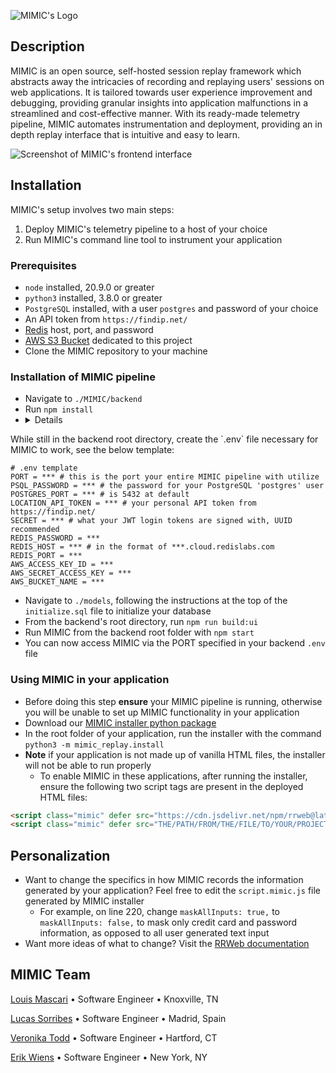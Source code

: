![MIMIC's Logo](https://drive.google.com/uc?export=download&id=1T-yxxqTpc6nv7nydOF5TJ1tTAgcJFfRE)
## Description
MIMIC is an open source, self-hosted session replay framework which abstracts away the intricacies of recording and replaying users' sessions on web applications. It is tailored towards user experience improvement and debugging, providing granular insights into application malfunctions in a streamlined and cost-effective manner. With its ready-made telemetry pipeline, MIMIC automates instrumentation and deployment, providing an in depth replay interface that is intuitive and easy to learn. 

![Screenshot of MIMIC's frontend interface](https://lh3.googleusercontent.com/drive-viewer/AKGpihYeL0JI4xo0swcPIaJ5nXd-F8tkpPVbcnZcdDMnMX3fkXmZbDrEAKBWD-I5vvwDkKsS668LBd5bRpmbNC9y1PVpbq0X5bUYEmI=s1600-v0)

## Installation
MIMIC's setup involves two main steps:
1. Deploy MIMIC's telemetry pipeline to a host of your choice
2. Run MIMIC's command line tool to instrument your application

### Prerequisites
- `node` installed, 20.9.0 or greater
- `python3` installed, 3.8.0 or greater
- `PostgreSQL` installed, with a user `postgres` and password of your choice
- An API token from `https://findip.net/`
- [Redis](https://redis.io/) host, port, and password
- [AWS S3 Bucket](https://aws.amazon.com/s3/) dedicated to this project
- Clone the MIMIC repository to your machine

### Installation of MIMIC pipeline
- Navigate to `./MIMIC/backend`
- Run `npm install`
- <details>
<summary>While still in the backend root directory, create the `.env` file necessary for MIMIC to work, see the below template:</summary>

```text
# .env template
PORT = *** # this is the port your entire MIMIC pipeline with utilize 
PSQL_PASSWORD = *** # the password for your PostgreSQL 'postgres' user 
POSTGRES_PORT = *** # is 5432 at default 
LOCATION_API_TOKEN = *** # your personal API token from https://findip.net/
SECRET = *** # what your JWT login tokens are signed with, UUID recommended
REDIS_PASSWORD = ***
REDIS_HOST = *** # in the format of ***.cloud.redislabs.com
REDIS_PORT = ***
AWS_ACCESS_KEY_ID = ***
AWS_SECRET_ACCESS_KEY = ***
AWS_BUCKET_NAME = ***
```
</details>

- Navigate to `./models`, following the instructions at the top of the `initialize.sql` file to initialize your database
- From the backend's root directory, run `npm run build:ui`
- Run MIMIC from the backend root folder with `npm start`
- You can now access MIMIC via the PORT specified in your backend `.env` file

### Using MIMIC in your application
- Before doing this step **ensure** your MIMIC pipeline is running, otherwise you will be unable to set up MIMIC functionality in your application
- Download our [MIMIC installer python package](https://pypi.org/project/mimic-replay/)
- In the root folder of your application, run the installer with the command `python3 -m mimic_replay.install`
- **Note** if your application is not made up of vanilla HTML files, the installer will not be able to run properly
  - To enable MIMIC in these applications, after running the installer, ensure the following two script tags are present in the deployed HTML files:
```html
<script class="mimic" defer src="https://cdn.jsdelivr.net/npm/rrweb@latest/dist/rrweb-all.min.js"></script>
<script class="mimic" defer src="THE/PATH/FROM/THE/FILE/TO/YOUR/PROJECT/ROOT/script.mimic.js"></script>
```

## Personalization
- Want to change the specifics in how MIMIC records the information generated by your application? Feel free to edit the `script.mimic.js` file generated by MIMIC installer
  - For example, on line 220, change `maskAllInputs: true,` to `maskAllInputs: false,` to mask only credit card and password information, as opposed to all user generated text input
- Want more ideas of what to change? Visit the [RRWeb documentation](https://github.com/rrweb-io/rrweb/blob/master/guide.md)

## MIMIC Team
[Louis Mascari](https://github.com/Louis-Mascari) • Software Engineer • Knoxville, TN

[Lucas Sorribes](https://github.com/devluxor) • Software Engineer • Madrid, Spain

[Veronika Todd](https://github.com/VSTodd) • Software Engineer • Hartford, CT

[Erik Wiens](https://github.com/ErikWiens) • Software Engineer • New York, NY

